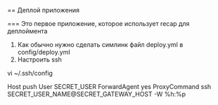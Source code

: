 == Деплой приложения

=== Это первое приложение, которое использует recap для деплоймента

1. Как обычно нужно сделать симлинк файл deploy.yml в config/deploy.yml
2. Настроить ssh

vi ~/.ssh/config

Host push
  User SECRET_USER
  ForwardAgent yes
  ProxyCommand ssh SECRET_USER_NAME@SECRET_GATEWAY_HOST -W %h:%p

